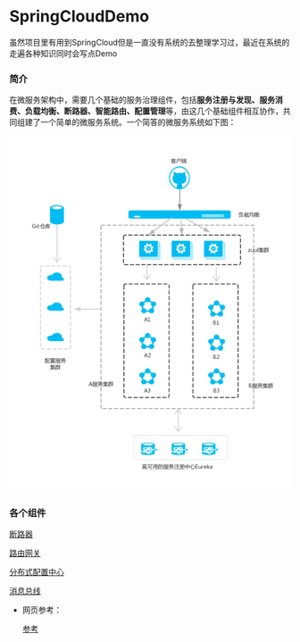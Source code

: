 # SpringCloudDemo


虽然项目里有用到SpringCloud但是一直没有系统的去整理学习过，最近在系统的走遍各种知识同时会写点Demo

### 简介

在微服务架构中，需要几个基础的服务治理组件，包括**服务注册与发现、服务消费、负载均衡、断路器、智能路由、配置管理**等，由这几个基础组件相互协作，共同组建了一个简单的微服务系统。一个简答的微服务系统如下图：

![tu1](https://github.com/shanyao19940801/SpringCloudDemo/blob/master/image/cloud01.png)

### 各个组件
[断路器](https://github.com/shanyao19940801/SpringCloudDemo/blob/master/files/%E6%96%AD%E8%B7%AF%E5%99%A8.md)

[路由网关](https://github.com/shanyao19940801/SpringCloudDemo/blob/master/files/%E7%BD%91%E5%85%B3.md)
 
[分布式配置中心](https://github.com/shanyao19940801/SpringCloudDemo/blob/master/files/%E5%88%86%E5%B8%83%E5%BC%8F%E9%85%8D%E7%BD%AE%E4%B8%AD%E5%BF%83.md)
 
[消息总线](https://github.com/shanyao19940801/SpringCloudDemo/blob/master/files/%E6%B6%88%E6%81%AF%E6%80%BB%E7%BA%BF.md)


* 网页参考：

	[参考](https://blog.csdn.net/forezp/article/details/70148833/)
